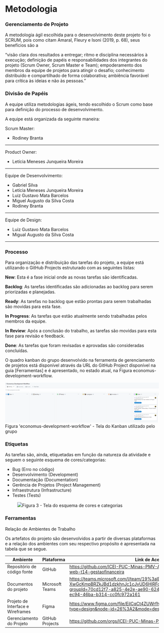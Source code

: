 
# Metodologia

### Gerenciamento de Projeto

A metodologia ágil escolhida para o desenvolvimento deste projeto foi o SCRUM, pois como citam Amaral, Fleury e Isoni (2019, p. 68), seus benefícios são a

“visão clara dos resultados a entregar; ritmo e disciplina necessários à execução; definição de papéis e responsabilidades dos integrantes do projeto (Scrum Owner, Scrum Master e Team); empoderamento dos membros da equipe de projetos para atingir o desafio; conhecimento distribuído e compartilhado de forma colaborativa; ambiência favorável para crítica às ideias e não às pessoas.”

### Divisão de Papéis

A equipe utiliza metodologias ágeis, tendo escolhido o Scrum como base para definição do processo de desenvolvimento. 

A equipe está organizada da seguinte maneira: 

Scrum Master: 
* Rodiney Branta 
---

Product Owner: 
* Letícia Meneses Junqueira Moreira 
---

Equipe de Desenvolvimento:
* Gabriel Silva
* Letícia Meneses Junqueira Moreira
* Luiz Gustavo Mata Barcelos
* Miguel Augusto da Silva Costa
* Rodiney Branta
---

Equipe de Design:
* Luiz Gustavo Mata Barcelos
* Migual Augusto da Silva Costa 
--- 

### Processo

Para organização e distribuição das tarefas do projeto, a equipe está utilizando o GitHub Projects estruturado com as seguintes listas:  

**New**: Esta é a fase inicial onde as novas tarefas são identificadas.

**Backlog**: As tarefas identificadas são adicionadas ao backlog para serem priorizadas e planejadas.

**Ready**: As tarefas no backlog que estão prontas para serem trabalhadas são movidas para esta fase.

**In Progress**: As tarefas que estão atualmente sendo trabalhadas pelos membros da equipe.

**In Review**: Após a conclusão do trabalho, as tarefas são movidas para esta fase para revisão e feedback.

**Done**: As tarefas que foram revisadas e aprovadas são consideradas concluídas.

O quadro kanban do grupo desenvolvido na ferramenta de gerenciamento de projetos está disponível através da URL do GitHub Project disponível na guia [Ferramentas] e é apresentado, no estado atual, na Figura economus-development-workflow.

![economus-development-workflow-image](img/economus-development-workflow.png)
Figura 'economus-development-workflow' - Tela do Kanban utilizado pelo grupo

### Etiquetas
<p>As tarefas são, ainda, etiquetadas em função da natureza da atividade e seguem o seguinte esquema de cores/categorias:</p>

<ul>
  <li>Bug (Erro no código)</li>
  <li>Desenvolvimento (Development)</li>
  <li>Documentação (Documentation)</li>
  <li>Gerência de Projetos (Project Management)</li>
  <li>Infraestrutura (Infrastructure)</li>
  <li>Testes (Tests)</li>
</ul>

<figure> 
  <img src="https://user-images.githubusercontent.com/100447878/164068979-9eed46e1-9b44-461e-ab88-c2388e6767a1.png"
    <figcaption>Figura 3 - Tela do esquema de cores e categorias</figcaption>
</figure> 

### Ferramentas

Relação de Ambientes de Trabalho 

Os artefatos do projeto são desenvolvidos a partir de diversas plataformas e a relação dos ambientes com seu respectivo propósito é apresentada na tabela que se segue.  

|Ambiente | Plataforma |Link de Acesso |
|---|---|---|
|Repositório de código fonte |GitHub| https://github.com/ICEI-PUC-Minas-PMV-ADS/pmv-ads-2023-2-e1-proj-web-t14-gestaofinanceira|
|Documentos do projeto |Microsoft Teams|https://teams.microsoft.com/l/team/19%3aIDpuMva-XwGcKmpBRZkJBd1dzkhnJc1cJvUD6HlRFdk1%40thread.tacv2/conversations?groupId=70cd12f7-a825-4e2e-ae90-6244544f8d17&tenantId=14cbd5a7-ec94-46ba-b314-cc0fc972a161|
|Projeto de Interface e  Wireframes|Figma|https://www.figma.com/file/EilCqCt4ZUWrfh9DWjKgx0/GsFinanceira?type=design&node-id=26%3A2&mode=design&t=pg0rPDWeNbPDvoyf-1|
|Gerenciamento do Projeto |GitHub Projects|https://github.com/orgs/ICEI-PUC-Minas-PMV-ADS/projects/713|   |